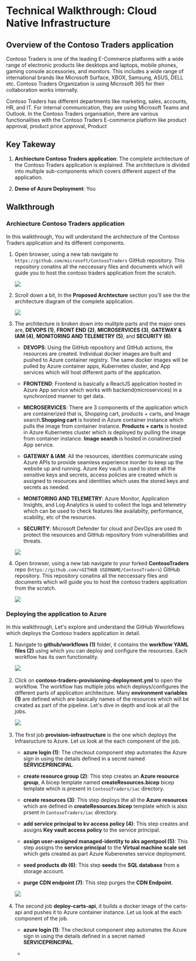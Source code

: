 # Technical Walkthrough: Cloud Native Infrastructure

## Overview of the Contoso Traders application

Contoso Traders is one of the leading E-Commerce platforms with a wide range of electronic products like desktops and laptops, mobile phones, gaming console accessories, and monitors. This includes a wide range of international brands like Microsoft Surface, XBOX, Samsung, ASUS, DELL etc. Contoso Traders Organization is using Microsoft 365 for their collaboration works internally.

Contoso Traders has different departments like marketing, sales, accounts, HR, and IT. For internal communication, they are using Microsoft Teams and Outlook. In the Contoso Traders organisation, there are various functionalities with the Contoso Traders E-commerce platform like product approval, product price approval, Product 

## Key Takeway

1. **Archiecture Contoso Traders application**: The complete architecture of the Contoso Traders application is explained. The architecture is divided into multiple sub-components which covers different aspect of the application.

1. **Demo of Azure Deployment**: You 


## Walkthrough

### Archiecture Contoso Traders application

In this walkthrough, You will understand the architecture of the Contoso Traders application and its different components.

1. Open browser, using a new tab navigate to `https://github.com/microsoft/ContosoTraders` GitHub repository. This repository conatins all the neccessary files and documents which will guide you to host the contoso traders application from the scratch.

   ![](media/cni2.png)
   
1. Scroll down a bit, In the **Proposed Archtecture** section you'll see the the architecture diagram of the complete application.   

   ![](media/cni3.png)
   
1. The architecture is broken down into mulitple parts and the major ones are, **DEVOPS (1)**, **FRONT END (2)**, **MICROSERVICES (3)**, **GATEWAY & IAM (4)**, **MONITORING AND TELEMETRY (5)**, and **SECURITY (6)**.  
   
   - **DEVOPS**: Using the GitHub repository and GitHub actions, the resources are created. Individual docker images are built and pushed to Azure container registry. The same docker images will be pulled by Azure container apps, Kubernetes cluster, and App services which will host different parts of the application.
   
   - **FRONTEND**: Frontend is basically a ReactJS application hosted in Azure App service which works with backend(microservices) in a synchronized manner to get data.
  
   - **MICROSERVICES**: There are 3 components of the application which are containerized that is, Shopping cart, products + carts, and Image search.**Shopping cart** is hosted in Azure container instance which pulls the image from container instance. **Products + carts** is hosted in Azure Kubernetes cluster which is deployed by pulling the image from container instance. **Image search** is hosted in conatinerzied App service.
   
   - **GATEWAY & IAM**: All the resources, identities communicate using Azure APIs to provide seamless experience inorder to keep up the website up and running. Azure Key vault is used to store all the sensitive keys and secrets, access policies are created which is assigned to resources and identities which uses the stored keys and secrets as needed.
   
   - **MONITORING AND TELEMETRY**: Azure Monitor, Application Insights, and Log Analytics is used to collect the logs and telemetry which can be used to check features like availabilty, performance, scability, etc of the resources.
   
   - **SECURITY**: Microsoft Defender for cloud and DevOps are used th protect the resources and GitHub repository from vulnerabilities and threats. 
   
   ![](media/cni13.png)
   
1. Open browser, using a new tab navigate to your forked **ContosoTraders** repo (`https://github.com/<GITHUB USERNAME/ContosoTraders`) GitHub repository. This repository conatins all the neccessary files and documents which will guide you to host the contoso traders application from the scratch.

   ![](media/cni6.png) 
   
### Deploying the application to Azure

In this walkthrough, Let's explore and understand the GitHub Wworkflows which deploys the Contoso traders application in detail.

1. Navigate to **github/workflows (1)** folder, it contains the **workflow YAML files (2)** using which you can deploy and configure the resources. Each workflow has its own functionality.

   ![](media/cni7.png)   
   
1. Click on **contoso-traders-provisioning-deployment.yml** to open the workflow. The workflow has multiple jobs which deploys/configures the different parts of application architecture. Many **environment variables (1)** are defined which are basically names of the resources which will be created as part of the pipeline. Let's dive in depth and look at all the jobs. 

   ![](media/cni8.png)  
   
1. The first job **provision-infrastructure** is the one which deploys the Infrasructure to Azure. Let us look at the each component of the job.

   - **azure login (1)**: The checkout component step automates the Azure sign in using the details defined in a secret named **SERVICEPRINCIPAL**.
   
   - **create resource group (2)**: This step creates an **Azure resource group**, A bicep template named **createResources.bicep** bicep template which is present in `ContosoTraders/iac` directory.
   
   - **create resources (3)**: This step deploys the all the **Azure resources** which are defined in **createResources.bicep** template which is also prsent in `ContosoTraders/iac` directory.
   
   - **add service principal to kv access policy (4)**: This step creates and assigns **Key vault access policy** to the service principal.
   
   - **assign user-assigned managed-identity to aks agentpool (5)**: This step assigns the **service principal** to the **Virtual machine scale set** which gets created as part Azure Kuberenetes service deployment.
   
   - **seed products db (6)**: This step **seeds** the **SQL database** from a storage account.
   
   - **purge CDN endpoint (7)**: This step purges the **CDN Endpoint**.

   ![](media/cni11.png) 
   
1. The second job **deploy-carts-api**, it builds a docker image of the carts-api and pushes it to Azure container instance. Let us look at the each component of the job.

   - **azure login (1)**: The checkout component step automates the Azure sign in using the details defined in a secret named **SERVICEPRINCIPAL**.
   
   - 


